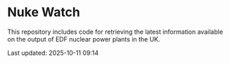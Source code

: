 # Nuke Watch

This repository includes code for retrieving the latest information available on the output of EDF nuclear power plants in the UK.

Last updated: 2025-10-11 09:14